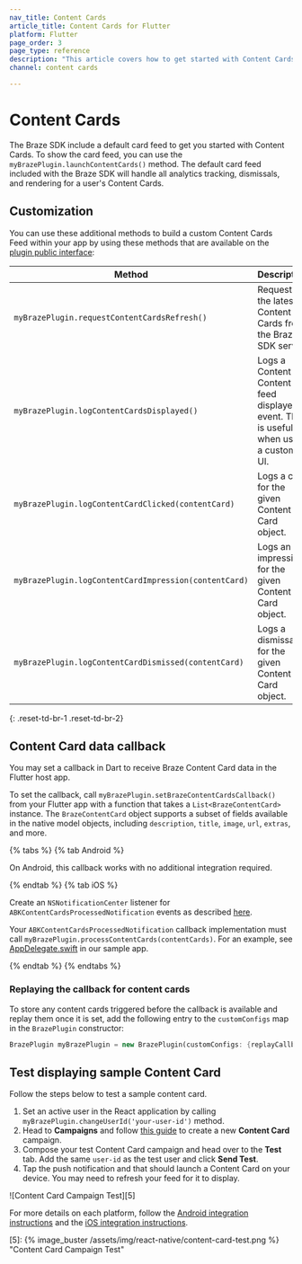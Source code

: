 ```yaml
---
nav_title: Content Cards
article_title: Content Cards for Flutter
platform: Flutter
page_order: 3
page_type: reference
description: "This article covers how to get started with Content Cards for Flutter apps."
channel: content cards

---
```


# Content Cards

The Braze SDK include a default card feed to get you started with Content Cards. To show the card feed, you can use the `myBrazePlugin.launchContentCards()` method. The default card feed included with the Braze SDK will handle all analytics tracking, dismissals, and rendering for a user's Content Cards.

## Customization

You can use these additional methods to build a custom Content Cards Feed within your app by using these methods that are available on the [plugin public interface](https://github.com/braze-inc/braze-flutter-sdk/blob/master/lib/braze_plugin.dart):

| Method                                         | Description                                                                                            |
| ---------------------------------------------- | ------------------------------------------------------------------------------------------------------ |
| `myBrazePlugin.requestContentCardsRefresh()`     | Requests the latest Content Cards from the Braze SDK server.                                           |
| `myBrazePlugin.logContentCardsDisplayed()`       | Logs a Content Content feed displayed event. This is useful when using a custom UI.                                                           |
| `myBrazePlugin.logContentCardClicked(contentCard)`    | Logs a click for the given Content Card object.                                                            |
| `myBrazePlugin.logContentCardImpression(contentCard)` | Logs an impression for the given Content Card object.                                                      |
| `myBrazePlugin.logContentCardDismissed(contentCard)`  | Logs a dismissal for the given Content Card object.                                                        |

{: .reset-td-br-1 .reset-td-br-2}

## Content Card data callback

You may set a callback in Dart to receive Braze Content Card data in the Flutter host app.

To set the callback, call `myBrazePlugin.setBrazeContentCardsCallback()` from your Flutter app with a function that takes a `List<BrazeContentCard>` instance. The `BrazeContentCard` object supports a subset of fields available in the native model objects, including `description`, `title`, `image`, `url`, `extras`, and more.

{% tabs %}
{% tab Android %}

On Android, this callback works with no additional integration required.

{% endtab %}
{% tab iOS %}

Create an `NSNotificationCenter` listener for `ABKContentCardsProcessedNotification` events as described [here](https://www.braze.com/docs/developer_guide/platform_integration_guides/ios/content_cards/data_model/).

Your `ABKContentCardsProcessedNotification` callback implementation must call `myBrazePlugin.processContentCards(contentCards)`. For an example, see [AppDelegate.swift](https://github.com/braze-inc/braze-flutter-sdk/blob/master/example/ios/Runner/AppDelegate.swift) in our sample app.

{% endtab %}
{% endtabs %}

### Replaying the callback for content cards

To store any content cards triggered before the callback is available and replay them once it is set, add the following entry to the `customConfigs` map in the `BrazePlugin` constructor:
```dart
BrazePlugin myBrazePlugin = new BrazePlugin(customConfigs: {replayCallbacksConfigKey: true});
```

## Test displaying sample Content Card

Follow the steps below to test a sample content card.

1. Set an active user in the React application by calling `myBrazePlugin.changeUserId('your-user-id')` method.
2. Head to **Campaigns** and follow [this guide][4] to create a new **Content Card** campaign.
3. Compose your test Content Card campaign and head over to the **Test** tab. Add the same `user-id` as the test user and click **Send Test**.
4. Tap the push notification and that should launch a Content Card on your device. You may need to refresh your feed for it to display.

![Content Card Campaign Test][5]

For more details on each platform, follow the [Android integration instructions][2] and the [iOS integration instructions][3].


[2]: {{site.baseurl}}/developer_guide/platform_integration_guides/android/content_cards/data_models/
[3]: {{site.baseurl}}/developer_guide/platform_integration_guides/ios/content_cards/data_model/
[4]: {{site.baseurl}}/user_guide/message_building_by_channel/content_cards/create
[5]: {% image_buster /assets/img/react-native/content-card-test.png %} "Content Card Campaign Test"